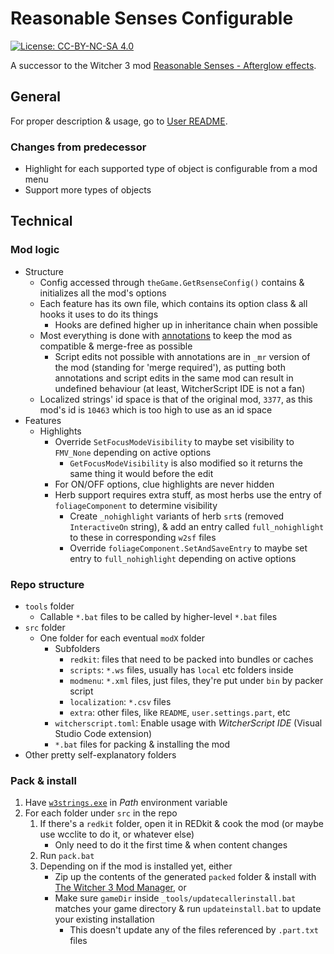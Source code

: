 # Reasonable Senses Configurable

[![License: CC-BY-NC-SA 4.0](https://img.shields.io/badge/License-CC%20BY--NC--SA%204.0-lightgrey.svg)](https://creativecommons.org/licenses/by-nc-sa/4.0/)

A successor to the Witcher 3 mod [Reasonable Senses - Afterglow effects](https://www.nexusmods.com/witcher3/mods/3377).

## General

For proper description & usage, go to [User README](docs/README-User.md).

### Changes from predecessor

- Highlight for each supported type of object is configurable from a mod menu
- Support more types of objects

## Technical

### Mod logic

- Structure
  - Config accessed through `theGame.GetRsenseConfig()` contains & initializes all the mod's options
  - Each feature has its own file, which contains its option class & all hooks it uses to do its things
    - Hooks are defined higher up in inheritance chain when possible
  - Most everything is done with [annotations](https://cdprojektred.atlassian.net/wiki/spaces/W3REDkit/pages/36241598/WS+Script+Compilation+Errors+overrides#Annotations) to keep the mod as compatible & merge-free as possible
    - Script edits not possible with annotations are in `_mr` version of the mod (standing for 'merge required'), as putting both annotations and script edits in the same mod can result in undefined behaviour (at least, WitcherScript IDE is not a fan)
  - Localized strings' id space is that of the original mod, `3377`, as this mod's id is `10463` which is too high to use as an id space
- Features
  - Highlights
    - Override `SetFocusModeVisibility` to maybe set visibility to `FMV_None` depending on active options
      - `GetFocusModeVisibility` is also modified so it returns the same thing it would before the edit
    - For ON/OFF options, clue highlights are never hidden
    - Herb support requires extra stuff, as most herbs use the entry of `foliageComponent` to determine visibility
      - Create `_nohighlight` variants of herb `srt`s (removed `InteractiveOn` string), & add an entry called `full_nohighlight` to these in corresponding `w2sf` files
      - Override `foliageComponent.SetAndSaveEntry` to maybe set entry to `full_nohighlight` depending on active options

### Repo structure

- `tools` folder
  - Callable `*.bat` files to be called by higher-level `*.bat` files
- `src` folder
  - One folder for each eventual `modX` folder
    - Subfolders
      - `redkit`: files that need to be packed into bundles or caches
      - `scripts`: `*.ws` files, usually has `local` etc folders inside 
      - `modmenu`: `*.xml` files, just files, they're put under `bin` by packer script
      - `localization`: `*.csv` files
      - `extra`: other files, like `README`, `user.settings.part`, etc
    - `witcherscript.toml`: Enable usage with *WitcherScript IDE* (Visual Studio Code extension)
    - `*.bat` files for packing & installing the mod
- Other pretty self-explanatory folders

### Pack & install

1. Have [`w3strings.exe`](https://www.nexusmods.com/witcher3/mods/1055) in *Path* environment variable
2. For each folder under `src` in the repo
   1. If there's a `redkit` folder, open it in REDkit & cook the mod (or maybe use wcclite to do it, or whatever else)
      - Only need to do it the first time & when content changes
   2. Run `pack.bat`
   3. Depending on if the mod is installed yet, either
      - Zip up the contents of the generated `packed` folder & install with [The Witcher 3 Mod Manager](https://www.nexusmods.com/witcher3/mods/2678), or
      - Make sure `gameDir` inside `_tools/updatecallerinstall.bat` matches your game directory & run `updateinstall.bat` to update your existing installation
         - This doesn't update any of the files referenced by `.part.txt` files
